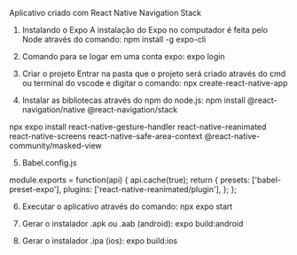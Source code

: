 Aplicativo criado com React Native Navigation Stack

1. Instalando o Expo
A instalação do Expo no computador é feita pelo Node através do comando:
npm install -g expo-cli

2.  Comando para se logar em uma conta expo:
expo login

3. Criar o projeto
Entrar na pasta que o projeto será criado através do cmd ou terminal do vscode e digitar o comando:
npx create-react-native-app <nome do projeto>

4. Instalar as bibliotecas através do npm do node.js:
npm install @react-navigation/native @react-navigation/stack

npx expo install react-native-gesture-handler react-native-reanimated react-native-screens react-native-safe-area-context @react-native-community/masked-view

5. Babel.config.js

module.exports = function(api) {
  api.cache(true);
  return {
    presets: ['babel-preset-expo'],
    plugins: ['react-native-reanimated/plugin'],
  };
};

6. Executar o aplicativo através do comando:
npx expo start

7. Gerar o instalador .apk ou .aab (android):
expo build:android

8. Gerar o instalador .ipa (ios):
expo build:ios

